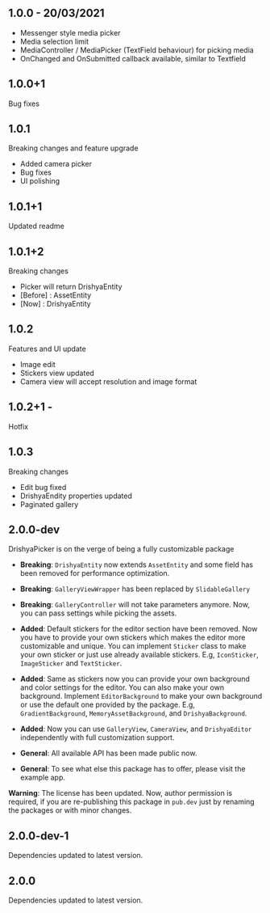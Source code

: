 ## 1.0.0 - 20/03/2021

* Messenger style media picker 
* Media selection limit
* MediaController / MediaPicker (TextField behaviour) for picking media    
* OnChanged and OnSubmitted callback available, similar to Textfield

## 1.0.0+1
Bug fixes

## 1.0.1 
Breaking changes and feature upgrade

* Added camera picker
* Bug fixes
* UI polishing

## 1.0.1+1 
Updated readme

## 1.0.1+2
Breaking changes 

* Picker will return DrishyaEntity
* [Before] : AssetEntity
* [Now]    : DrishyaEntity

## 1.0.2
Features and UI update

* Image edit
* Stickers view updated
* Camera view will accept resolution and image format

## 1.0.2+1 - 
Hotfix

## 1.0.3
Breaking changes

* Edit bug fixed 
* DrishyaEndity properties updated
* Paginated gallery

## 2.0.0-dev 
DrishyaPicker is on the verge of being a fully customizable package 

- **Breaking**: `DrishyaEntity` now extends `AssetEntity` and some field has been removed for performance optimization.
- **Breaking**: `GalleryViewWrapper` has been replaced by `SlidableGallery`
- **Breaking**: `GalleryController` will not take parameters anymore. Now, you can pass settings while picking the assets.
- **Added**: Default stickers for the editor section have been removed. Now you have to provide your own stickers which makes the editor more customizable and unique. You can implement `Sticker` class to make your own sticker or just use already available stickers. E.g, `IconSticker`, `ImageSticker` and `TextSticker`. 
- **Added**: Same as stickers now you can provide your own background and color settings for the editor. You can also make your own background. Implement `EditorBackground` to make your own background or use the default one provided by the package. E.g, `GradientBackground`, `MemoryAssetBackground`, and 
`DrishyaBackground`.
- **Added**: Now you can use `GalleryView`, `CameraView`, and `DrishyaEditor` independently with full customization support.

- **General**: All available API has been made public now.
- **General**: To see what else this package has to offer, please visit the example app.

**Warning**: The license has been updated. Now, author permission is required, if you are re-publishing this package in `pub.dev` just by renaming the packages or with minor changes. 

## 2.0.0-dev-1
Dependencies updated to latest version.

## 2.0.0
Dependencies updated to latest version.
